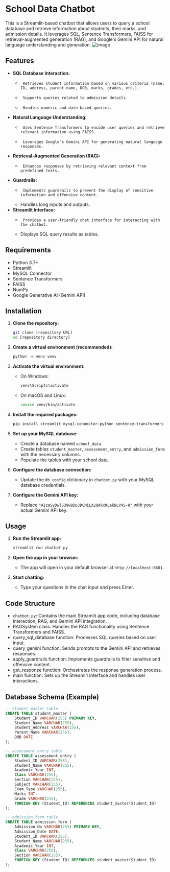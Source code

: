 # School Data Chatbot

This is a Streamlit-based chatbot that allows users to query a school database and retrieve information about students, their marks, and admission details. It leverages SQL, Sentence Transformers, FAISS for retrieval-augmented generation (RAG), and Google's Gemini API for natural language understanding and generation.
![image](https://github.com/user-attachments/assets/cd3bd804-e3e7-48c7-a7a8-1a04036e62a2)

## Features

-   **SQL Database Interaction:**
    -      Retrieves student information based on various criteria (name, ID, address, parent name, DOB, marks, grades, etc.).
    -      Supports queries related to admission details.
    -      Handles numeric and date-based queries.
-   **Natural Language Understanding:**
    -      Uses Sentence Transformers to encode user queries and retrieve relevant information using FAISS.
    -      Leverages Google's Gemini API for generating natural language responses.
-   **Retrieval-Augmented Generation (RAG):**
    -      Enhances responses by retrieving relevant context from predefined texts.
-   **Guardrails:**
    -      Implements guardrails to prevent the display of sensitive information and offensive content.
    -   Handles long inputs and outputs.
-   **Streamlit Interface:**
    -      Provides a user-friendly chat interface for interacting with the chatbot.
    -   Displays SQL query results as tables.

## Requirements

-   Python 3.7+
-   Streamlit
-   MySQL Connector
-   Sentence Transformers
-   FAISS
-   NumPy
-   Google Generative AI (Gemini API)

## Installation

1.  **Clone the repository:**

    ```bash
    git clone [repository URL]
    cd [repository directory]
    ```

2.  **Create a virtual environment (recommended):**

    ```bash
    python -m venv venv
    ```

3.  **Activate the virtual environment:**

    -   On Windows:

        ```bash
        venv\Scripts\activate
        ```

    -   On macOS and Linux:

        ```bash
        source venv/bin/activate
        ```

4.  **Install the required packages:**

    ```bash
    pip install streamlit mysql-connector-python sentence-transformers faiss-cpu numpy google-generativeai
    ```

5.  **Set up your MySQL database:**
    -   Create a database named `school_data`.
    -   Create tables `student_master`, `assessment_entry`, and `admission_form` with the necessary columns.
    -   Populate the tables with your school data.
6.  **Configure the database connection:**
    -   Update the `db_config` dictionary in `chatbot.py` with your MySQL database credentials.
7.  **Configure the Gemini API key:**
    -   Replace `"AIzaSyDwlS39w8DpJDCNiLX2QAkxRLekBLVXS-8"` with your actual Gemini API key.

## Usage

1.  **Run the Streamlit app:**

    ```bash
    streamlit run chatbot.py
    ```

2.  **Open the app in your browser:**
    -   The app will open in your default browser at `http://localhost:8501`.

3.  **Start chatting:**
    -   Type your questions in the chat input and press Enter.

## Code Structure

-   `chatbot.py`: Contains the main Streamlit app code, including database interaction, RAG, and Gemini API integration.
-   RAGSystem class: Handles the RAG functionality using Sentence Transformers and FAISS.
-   query\_sql\_database function: Processes SQL queries based on user input.
-   query\_gemini function: Sends prompts to the Gemini API and retrieves responses.
-   apply\_guardrails function: Implements guardrails to filter sensitive and offensive content.
-   get\_response function: Orchestrates the response generation process.
-   main function: Sets up the Streamlit interface and handles user interactions.

## Database Schema (Example)

```sql
-- student_master table
CREATE TABLE student_master (
    Student_ID VARCHAR(255) PRIMARY KEY,
    Student_Name VARCHAR(255),
    Student_Address VARCHAR(255),
    Parent_Name VARCHAR(255),
    DOB DATE
);

-- assessment_entry table
CREATE TABLE assessment_entry (
    Student_ID VARCHAR(255),
    Student_Name VARCHAR(255),
    Academic_Year INT,
    Class VARCHAR(255),
    Section VARCHAR(255),
    Subject VARCHAR(255),
    Exam_Type VARCHAR(255),
    Marks INT,
    Grade VARCHAR(255),
    FOREIGN KEY (Student_ID) REFERENCES student_master(Student_ID)
);

-- admission_form table
CREATE TABLE admission_form (
    Admission_No VARCHAR(255) PRIMARY KEY,
    Admission_Date DATE,
    Student_ID VARCHAR(255),
    Student_Name VARCHAR(255),
    Academic_Year INT,
    Class VARCHAR(255),
    Section VARCHAR(255),
    FOREIGN KEY (Student_ID) REFERENCES student_master(Student_ID)
);
